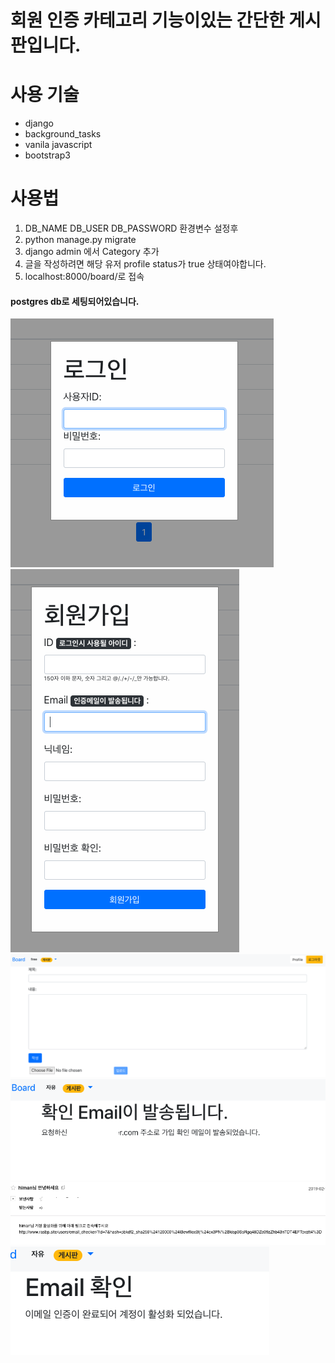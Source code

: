 회원 인증 카테고리 기능이있는 간단한 게시판입니다.
=======
사용 기술
=====
- django
- background_tasks
- vanila javascript
- bootstrap3


 사용법
============
1. DB_NAME DB_USER DB_PASSWORD 환경변수 설정후
3. python manage.py migrate
4. django admin 에서 Category 추가
5. 글을 작성하려면 해당 유저 profile status가 true 상태여야합니다.
6. localhost:8000/board/로 접속

#### postgres db로 세팅되어있습니다.



![alt text](https://github.com/dizzyplay/djangoboard/blob/master/readme_image/1.png)
![alt text](https://github.com/dizzyplay/djangoboard/blob/master/readme_image/2.png)
![alt text](https://github.com/dizzyplay/djangoboard/blob/master/readme_image/3.png)
![alt text](https://github.com/dizzyplay/djangoboard/blob/master/readme_image/4.png)
![alt text](https://github.com/dizzyplay/djangoboard/blob/master/readme_image/5.png)
![alt text](https://github.com/dizzyplay/djangoboard/blob/master/readme_image/6.png)
